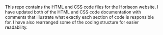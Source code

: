 This repo contains the HTML and CSS code files for the Horiseon website. I have updated both of the HTML and CSS code documentation with comments that illustrate what exactly each section of code is responsible for. I have also rearranged some of the coding structure for easier readability. 
